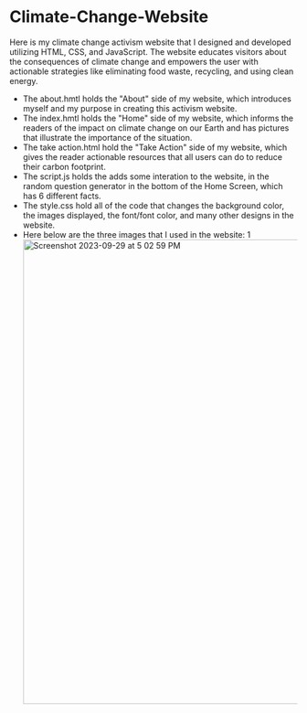 # Climate-Change-Website

Here is my climate change activism website that I designed and developed utilizing HTML, CSS, and JavaScript. The website educates visitors about the consequences of climate change and empowers the user with actionable strategies like eliminating food waste, recycling, and using clean energy.
- The about.hmtl holds the "About" side of my website, which introduces myself and my purpose in creating this activism website.
- The index.hmtl holds the "Home" side of my website, which informs the readers of the impact on climate change on our Earth and has pictures that illustrate the importance of the situation.
- The take action.html hold the "Take Action" side of my website, which gives the reader actionable resources that all users can do to reduce their carbon footprint.
- The script.js holds the adds some interation to the website, in the random question generator in the bottom of the Home Screen, which has 6 different facts.
- The style.css hold all of the code that changes the background color, the images displayed, the font/font color, and many other designs in the website.
- Here below are the three images that I used in the website:
1 <img width="813" alt="Screenshot 2023-09-29 at 5 02 59 PM" src="https://github.com/ariannasmithforte/Climate-Change-Website/assets/142956824/b26098ac-37c0-4a63-a736-5e33242ddc7b">
